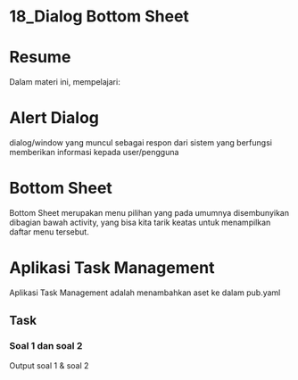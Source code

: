 # 18_Dialog Bottom Sheet

# Resume
Dalam materi ini, mempelajari:

# Alert Dialog
dialog/window yang muncul sebagai respon dari sistem yang berfungsi memberikan informasi kepada user/pengguna

# Bottom Sheet
Bottom Sheet merupakan menu pilihan yang pada umumnya disembunyikan dibagian bawah activity, yang bisa kita tarik keatas untuk menampilkan daftar menu tersebut.

# Aplikasi Task Management
Aplikasi Task Management adalah menambahkan aset ke dalam pub.yaml

## Task
### Soal 1 dan soal 2 
Output soal 1 & soal 2



